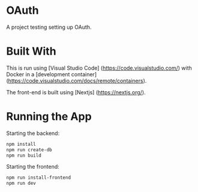 # OAuth

A project testing setting up OAuth.

# Built With

This is run using [Visual Studio Code] (https://code.visualstudio.com/) with Docker in a [development container] (https://code.visualstudio.com/docs/remote/containers).

The front-end is built using [Nextjs] (https://nextjs.org/).

# Running the App

Starting the backend:

```bash
npm install
npm run create-db
npm run build
```

Starting the frontend:

```bash
npm run install-frontend
npm run dev
```
